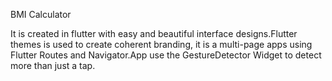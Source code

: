 BMI Calculator

It is created in flutter with easy and beautiful interface designs.Flutter themes is used to create coherent branding, it is a multi-page apps using Flutter Routes and Navigator.App use the GestureDetector Widget to detect more than just a tap.
